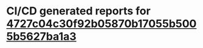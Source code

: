 # CI/CD generated reports for [4727c04c30f92b05870b17055b5005b5627ba1a3](https://github.com/hydephp/develop/commit/4727c04c30f92b05870b17055b5005b5627ba1a3)
